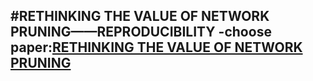 #RETHINKING THE VALUE OF NETWORK PRUNING——REPRODUCIBILITY 
-choose paper:[RETHINKING THE VALUE OF NETWORK PRUNING](https://openreview.net/pdf?id=rJlnB3C5Ym)
-
